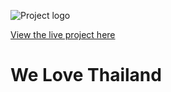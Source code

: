 ![Project logo](../We-Love-Thailand-project-1/assets/images/rice-smaler-plantation-1822444_640.jpg)

[View the live project here](https://rockypraxe.github.io/We-Love-Thailand-project-1/)

# We Love Thailand

